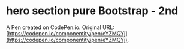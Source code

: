 # hero section pure Bootstrap - 2nd

A Pen created on CodePen.io. Original URL: [https://codepen.io/componentity/pen/eYZMQYj](https://codepen.io/componentity/pen/eYZMQYj).


